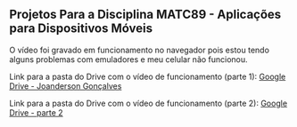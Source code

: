 ## Projetos Para a Disciplina MATC89 - Aplicações para Dispositivos Móveis 

O vídeo foi gravado em funcionamento no navegador pois estou tendo alguns problemas com emuladores e meu celular não funcionou.  
  
Link para a pasta do Drive com o vídeo de funcionamento (parte 1):
[Google Drive - Joanderson Gonçalves](https://drive.google.com/drive/folders/1EZAJRriYgR_NvCIPxeBrczKSH6ocJFo6?usp=sharing)

Link para a pasta do Drive com o vídeo de funcionamento (parte 2):
[Google Drive - parte 2](https://drive.google.com/file/d/1ftb4csgERZp7HG04bdolhFuDrVXoHW2R/view?usp=sharing)
